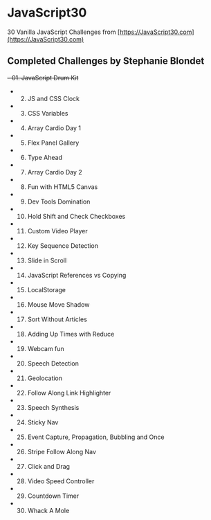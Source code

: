 # JavaScript30

30 Vanilla JavaScript Challenges from [https://JavaScript30.com](https://JavaScript30.com)


## Completed Challenges by Stephanie Blondet

~~- 01. JavaScript Drum Kit~~
- 02. JS and CSS Clock
- 03. CSS Variables
- 04. Array Cardio Day 1
- 05. Flex Panel Gallery
- 06. Type Ahead
- 07. Array Cardio Day 2
- 08. Fun with HTML5 Canvas
- 09. Dev Tools Domination
- 10. Hold Shift and Check Checkboxes
- 11. Custom Video Player
- 12. Key Sequence Detection
- 13. Slide in Scroll
- 14. JavaScript References vs Copying
- 15. LocalStorage
- 16. Mouse Move Shadow
- 17. Sort Without Articles
- 18. Adding Up Times with Reduce
- 19. Webcam fun
- 20. Speech Detection
- 21. Geolocation
- 22. Follow Along Link Highlighter
- 23. Speech Synthesis
- 24. Sticky Nav
- 25. Event Capture, Propagation, Bubbling and Once
- 26. Stripe Follow Along Nav
- 27. Click and Drag
- 28. Video Speed Controller
- 29. Countdown Timer
- 30. Whack A Mole
